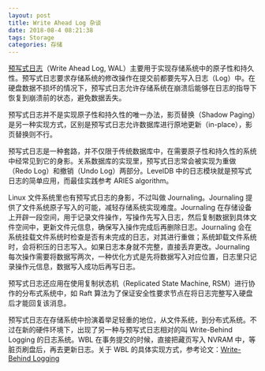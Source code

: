 ```yaml
---
layout: post
title: Write Ahead Log 杂谈
date: 2018-08-4 08:21:38
tags: Storage
categories: 存储
---
```


[预写式日志](https://en.wikipedia.org/wiki/Write-ahead_logging)（Write Ahead Log, WAL）主要用于实现存储系统中的原子性和持久性。预写式日志要求存储系统的修改操作在提交前都要先写入日志（Log）中。在硬盘数据不损坏的情况下，预写式日志允许存储系统在崩溃后能够在日志的指导下恢复到崩溃前的状态，避免数据丢失。

预写式日志并不是实现原子性和持久性的唯一办法，影页替换（Shadow Paging）是另一种实现方式，区别是预写式日志允许数据库进行原地更新（in-place），影页替换则不行。

预写式日志是一种套路，并不仅限于传统数据库中，在需要原子性和持久性的系统中经常见到它的身影。关系数据库的实现里，预写式日志常会被实现为重做（Redo Log）和撤销（Undo Log）两部分。LevelDB 中的日志模块就是预写式日志的简单应用，而最佳实践参考 ARIES algorithm。

Linux 文件系统里也有预写式日志的身影，不过叫做 Journaling。Journaling 提供了文件系统原子写入的可能，减轻存储系统实现难度。Journaling 在存储设备上开辟一段空间，用于记录文件操作，写操作先写入日志，然后复制数据到具体文件空间中，更新文件元信息，确保写入操作完成后再删除日志。Journaling 会在系统挂载文件系统时检查是否有未完成的日志，对其进行重做；系统卸载文件系统时，会将积压的日志写入。如果日志本身就不完整，直接丢弃更改。Journaling 每次操作需要将数据写两次，一种优化方式是先将数据写入对应位置，日志里只记录操作元信息，数据写入成功后再写日志。

预写式日志还应用在使用复制状态机（Replicated State Machine, RSM）进行协作的分布式系统中，如 Raft 算法为了保证安全性要求节点在将日志完整写入硬盘后才能回复该消息。

预写式日志在存储系统中扮演着举足轻重的地位，从文件系统，到分布式系统。不过在新的硬件环境下，出现了另一种与预写式日志相对的叫 Write-Behind Logging 的日志系统。WBL 在事务提交的时候，直接把藏页写入 NVRAM 中，等脏页刷盘后，再去更新日志。关于 WBL 的具体实现方式，参考论文：[Write-Behind Logging
](http://www.vldb.org/pvldb/vol10/p337-arulraj.pdf)
